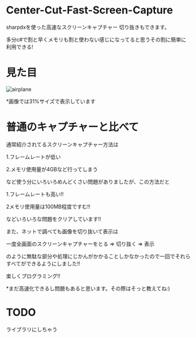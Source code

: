 # Center-Cut-Fast-Screen-Capture
sharpdxを使った高速なスクリーンキャプチャー 切り抜きもできます。

多分c#で割と早くメモリも割と使わない感じになってると思うその割に簡単に利用できる!

# 見た目

![airplane](https://cdn.discordapp.com/attachments/639841304112660591/1040270438955237386/image.png)

*画像では31%サイズで表示しています
# 普通のキャプチャーと比べて

通常紹介されてるスクリーンキャプチャー方法は

1.フレームレートが低い

2.メモリ使用量が4GBなど行ってしまう


など使う分にいろいろめんどくさい問題がありましたが、この方法だと


1.フレームレートも高い!!

2メモリ使用量は100MB程度ですむ!!

などいろいろな問題をクリアしています!!

また、ネットで調べても画像を切り抜いて表示は

一度全画面のスクリーンキャプチャーをとる => 切り抜く => 表示

のように無駄な部分や処理にじかんがかかることしかなかったので一回でそれらすべてができるようにしました!!

楽しくプログラミング!!


*まだ高速化できるし問題もあると思います。その際はそっと教えてね:)

# TODO

ライブラリにしちゃう
